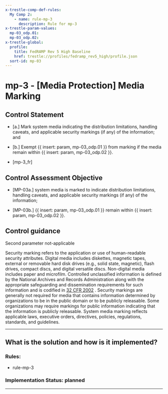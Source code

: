 ```yaml
---
x-trestle-comp-def-rules:
  My Comp 2:
    - name: rule-mp-3
      description: Rule for mp-3
x-trestle-param-values:
  mp-03_odp.01:
  mp-03_odp.02:
x-trestle-global:
  profile:
    title: FedRAMP Rev 5 High Baseline
    href: trestle://profiles/fedramp_rev5_high/profile.json
  sort-id: mp-03
---
```


# mp-3 - \[Media Protection\] Media Marking

## Control Statement

- \[a.\] Mark system media indicating the distribution limitations, handling caveats, and applicable security markings (if any) of the information; and

- \[b.\] Exempt {{ insert: param, mp-03_odp.01 }} from marking if the media remain within {{ insert: param, mp-03_odp.02 }}.

- \[mp-3_fr\]

## Control Assessment Objective

- \[MP-03a.\] system media is marked to indicate distribution limitations, handling caveats, and applicable security markings (if any) of the information;

- \[MP-03b.\] {{ insert: param, mp-03_odp.01 }} remain within {{ insert: param, mp-03_odp.02 }}.

## Control guidance

Second parameter not-applicable

Security marking refers to the application or use of human-readable security attributes. Digital media includes diskettes, magnetic tapes, external or removable hard disk drives (e.g., solid state, magnetic), flash drives, compact discs, and digital versatile discs. Non-digital media includes paper and microfilm. Controlled unclassified information is defined by the National Archives and Records Administration along with the appropriate safeguarding and dissemination requirements for such information and is codified in [32 CFR 2002](#91f992fb-f668-4c91-a50f-0f05b95ccee3) . Security markings are generally not required for media that contains information determined by organizations to be in the public domain or to be publicly releasable. Some organizations may require markings for public information indicating that the information is publicly releasable. System media marking reflects applicable laws, executive orders, directives, policies, regulations, standards, and guidelines.

______________________________________________________________________

## What is the solution and how is it implemented?

<!-- For implementation status enter one of: implemented, partial, planned, alternative, not-applicable -->

<!-- Note that the list of rules under ### Rules: is read-only and changes will not be captured after assembly to JSON -->

<!-- Add control implementation description here for control: mp-3 -->

### Rules:

  - rule-mp-3

### Implementation Status: planned

______________________________________________________________________
